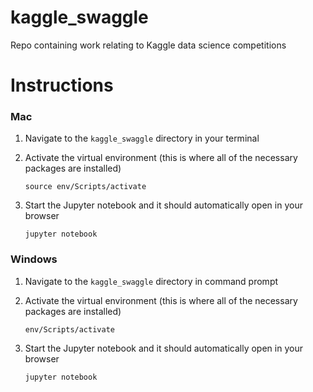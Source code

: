 # kaggle_swaggle
Repo containing work relating to Kaggle data science competitions

# Instructions

### Mac

1. Navigate to the `kaggle_swaggle` directory in your terminal

2. Activate the virtual environment (this is where all of the necessary packages are installed)

   `source env/Scripts/activate`

3. Start the Jupyter notebook and it should automatically open in your browser

   `jupyter notebook`

### Windows

1. Navigate to the `kaggle_swaggle` directory in command prompt

2. Activate the virtual environment (this is where all of the necessary packages are installed)

   `env/Scripts/activate`

3. Start the Jupyter notebook and it should automatically open in your browser

   `jupyter notebook`



